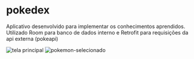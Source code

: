 # pokedex

Aplicativo desenvolvido para implementar os conhecimentos aprendidos.
Utilizado Room para banco de dados interno e Retrofit para requisições da api externa (pokeapi)

![tela principal](https://user-images.githubusercontent.com/45483308/138348755-8d2bd72d-2f90-463f-96a0-1ae8ea362c3f.png)      ![pokemon-selecionado](https://user-images.githubusercontent.com/45483308/138348837-9b3e5cd5-ce71-4ad0-9d66-f0eff8d8a059.png)
